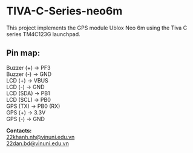 # TIVA-C-Series-neo6m
This project implements the GPS module Ublox Neo 6m using the Tiva C series TM4C123G launchpad.

 ## Pin map: 

Buzzer (+) -> PF3\
Buzzer (-) -> GND\
LCD (+) -> VBUS\
LCD (-) -> GND\
LCD (SDA) -> PB1\
LCD (SCL) -> PB0\
GPS (TX) -> PB0 (RX)\
GPS (+) -> 3.3V\
GPS (-) -> GND

**Contacts:** \
22khanh.nh@vinuni.edu.vn \
22dan.bd@vinuni.edu.vn
